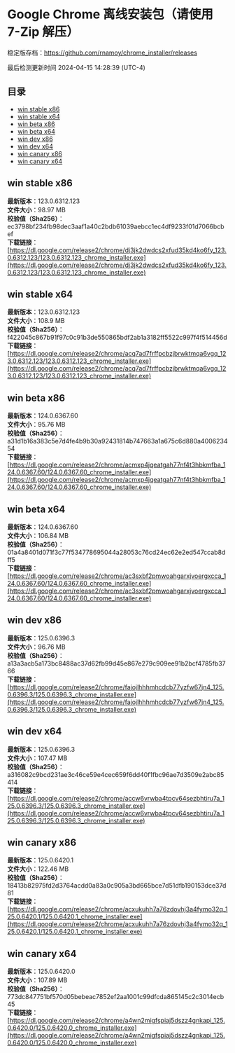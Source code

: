 # Google Chrome 离线安装包（请使用 7-Zip 解压）
稳定版存档：<https://github.com/rnamoy/chrome_installer/releases>

最后检测更新时间
2024-04-15 14:28:39 (UTC-4)


## 目录
* [win stable x86](https://github.com/rnamoy/chrome_installer?tab=readme-ov-file#win-stable-x86)
* [win stable x64](https://github.com/rnamoy/chrome_installer?tab=readme-ov-file#win-stable-x64)
* [win beta x86](https://github.com/rnamoy/chrome_installer?tab=readme-ov-file#win-beta-x86)
* [win beta x64](https://github.com/rnamoy/chrome_installer?tab=readme-ov-file#win-beta-x64)
* [win dev x86](https://github.com/rnamoy/chrome_installer?tab=readme-ov-file#win-dev-x86)
* [win dev x64](https://github.com/rnamoy/chrome_installer?tab=readme-ov-file#win-dev-x64)
* [win canary x86](https://github.com/rnamoy/chrome_installer?tab=readme-ov-file#win-canary-x86)
* [win canary x64](https://github.com/rnamoy/chrome_installer?tab=readme-ov-file#win-canary-x64)

## win stable x86
**最新版本**：123.0.6312.123  
**文件大小**：98.97 MB  
**校验值（Sha256）**：ec3798bf234fb98dec3aaf1a40c2bdb61039aebcc1ec4df9233f01d7066bcbef  
**下载链接**：[https://dl.google.com/release2/chrome/dj3jk2dwdcs2xfud35kd4ko6fy_123.0.6312.123/123.0.6312.123_chrome_installer.exe](https://dl.google.com/release2/chrome/dj3jk2dwdcs2xfud35kd4ko6fy_123.0.6312.123/123.0.6312.123_chrome_installer.exe)  

## win stable x64
**最新版本**：123.0.6312.123  
**文件大小**：108.9 MB  
**校验值（Sha256）**：f422045c867b91f97c0c91b3de550865bdf2ab1a3182ff5522c997f4f514456d  
**下载链接**：[https://dl.google.com/release2/chrome/acq7ad7frffpcbzjbrwktmqa6vgq_123.0.6312.123/123.0.6312.123_chrome_installer.exe](https://dl.google.com/release2/chrome/acq7ad7frffpcbzjbrwktmqa6vgq_123.0.6312.123/123.0.6312.123_chrome_installer.exe)  

## win beta x86
**最新版本**：124.0.6367.60  
**文件大小**：95.76 MB  
**校验值（Sha256）**：a31d1b16a383c5e7d4fe4b9b30a92431814b747663a1a675c6d880a400623454  
**下载链接**：[https://dl.google.com/release2/chrome/acmxp4jqeatgah77nf4t3hbkmfba_124.0.6367.60/124.0.6367.60_chrome_installer.exe](https://dl.google.com/release2/chrome/acmxp4jqeatgah77nf4t3hbkmfba_124.0.6367.60/124.0.6367.60_chrome_installer.exe)  

## win beta x64
**最新版本**：124.0.6367.60  
**文件大小**：106.84 MB  
**校验值（Sha256）**：01a4a8401d071f3c77f534778695044a28053c76cd24ec62e2ed547ccab8dff5  
**下载链接**：[https://dl.google.com/release2/chrome/ac3sxbf2pmwoahgarxjvoergxcca_124.0.6367.60/124.0.6367.60_chrome_installer.exe](https://dl.google.com/release2/chrome/ac3sxbf2pmwoahgarxjvoergxcca_124.0.6367.60/124.0.6367.60_chrome_installer.exe)  

## win dev x86
**最新版本**：125.0.6396.3  
**文件大小**：96.76 MB  
**校验值（Sha256）**：a13a3acb5a173bc8488ac37d62fb99d45e867e279c909ee91b2bcf4785fb3766  
**下载链接**：[https://dl.google.com/release2/chrome/fajojlhhhmhcdcb77yzfw67jn4_125.0.6396.3/125.0.6396.3_chrome_installer.exe](https://dl.google.com/release2/chrome/fajojlhhhmhcdcb77yzfw67jn4_125.0.6396.3/125.0.6396.3_chrome_installer.exe)  

## win dev x64
**最新版本**：125.0.6396.3  
**文件大小**：107.47 MB  
**校验值（Sha256）**：a316082c9bcd231ae3c46ce59e4cec659f6dd40f1fbc96ae7d3509e2abc85414  
**下载链接**：[https://dl.google.com/release2/chrome/accw6vrwba4tpcv64sezbhtiru7a_125.0.6396.3/125.0.6396.3_chrome_installer.exe](https://dl.google.com/release2/chrome/accw6vrwba4tpcv64sezbhtiru7a_125.0.6396.3/125.0.6396.3_chrome_installer.exe)  

## win canary x86
**最新版本**：125.0.6420.1  
**文件大小**：122.46 MB  
**校验值（Sha256）**：18413b82975fd2d3764acdd0a83a0c905a3bd665bce7d51dfb190153dce37d81  
**下载链接**：[https://dl.google.com/release2/chrome/acxukuhh7a76zdovhj3a4fymo32q_125.0.6420.1/125.0.6420.1_chrome_installer.exe](https://dl.google.com/release2/chrome/acxukuhh7a76zdovhj3a4fymo32q_125.0.6420.1/125.0.6420.1_chrome_installer.exe)  

## win canary x64
**最新版本**：125.0.6420.0  
**文件大小**：107.89 MB  
**校验值（Sha256）**：773dc847751bf570d05bebeac7852ef2aa1001c99dfcda865145c2c3014ecb45  
**下载链接**：[https://dl.google.com/release2/chrome/a4wn2migfspiaj5dszz4gnkapi_125.0.6420.0/125.0.6420.0_chrome_installer.exe](https://dl.google.com/release2/chrome/a4wn2migfspiaj5dszz4gnkapi_125.0.6420.0/125.0.6420.0_chrome_installer.exe)  

